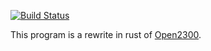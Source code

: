 [![Build Status](https://travis-ci.org/sanpii/ws2300.svg?branch=master)](https://travis-ci.org/sanpii/ws2300)

This program is a rewrite in rust of
[Open2300](http://www.lavrsen.dk/foswiki/bin/view/Open2300/WebHome).
